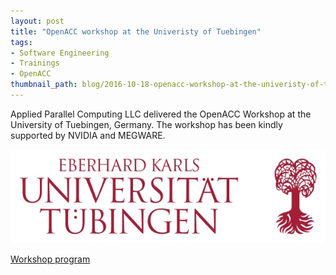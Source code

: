 ```yaml
---
layout: post
title: "OpenACC workshop at the Univeristy of Tuebingen"
tags:
- Software Engineering
- Trainings
- OpenACC
thumbnail_path: blog/2016-10-18-openacc-workshop-at-the-univeristy-of-tuebingen/utuebingen_logo.png
---
```


Applied Parallel Computing LLC delivered the OpenACC Workshop at the University of Tuebingen, Germany. The workshop has been kindly supported by NVIDIA and MEGWARE.

![alt text](\assets\img\blog\2016-10-18-openacc-workshop-at-the-univeristy-of-tuebingen/utuebingen_logo.png "Logo Title Text 1")

[Workshop program](\assets\img\blog\2016-10-18-openacc-workshop-at-the-univeristy-of-tuebingen\tuebingen_openacc.pdf)
